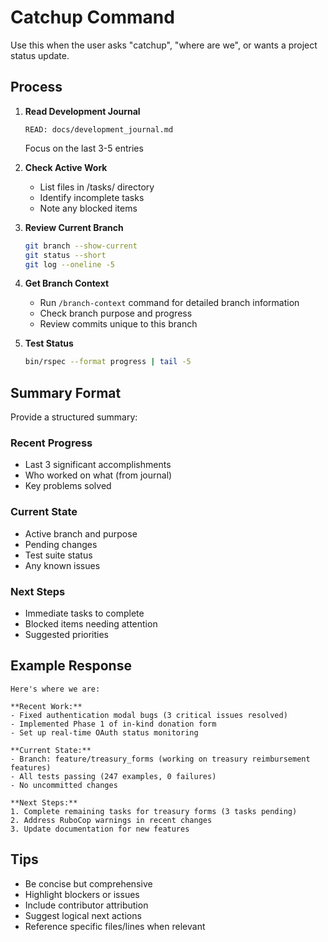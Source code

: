 # Catchup Command

Use this when the user asks "catchup", "where are we", or wants a project status update.

## Process

1. **Read Development Journal**
   ```
   READ: docs/development_journal.md
   ```
   Focus on the last 3-5 entries

2. **Check Active Work**
   - List files in /tasks/ directory
   - Identify incomplete tasks
   - Note any blocked items

3. **Review Current Branch**
   ```bash
   git branch --show-current
   git status --short
   git log --oneline -5
   ```

4. **Get Branch Context**
   - Run `/branch-context` command for detailed branch information
   - Check branch purpose and progress
   - Review commits unique to this branch

5. **Test Status**
   ```bash
   bin/rspec --format progress | tail -5
   ```

## Summary Format

Provide a structured summary:

### Recent Progress
- Last 3 significant accomplishments
- Who worked on what (from journal)
- Key problems solved

### Current State
- Active branch and purpose
- Pending changes
- Test suite status
- Any known issues

### Next Steps
- Immediate tasks to complete
- Blocked items needing attention
- Suggested priorities

## Example Response

```
Here's where we are:

**Recent Work:**
- Fixed authentication modal bugs (3 critical issues resolved)
- Implemented Phase 1 of in-kind donation form
- Set up real-time OAuth status monitoring

**Current State:**
- Branch: feature/treasury_forms (working on treasury reimbursement features)
- All tests passing (247 examples, 0 failures)
- No uncommitted changes

**Next Steps:**
1. Complete remaining tasks for treasury forms (3 tasks pending)
2. Address RuboCop warnings in recent changes
3. Update documentation for new features
```

## Tips

- Be concise but comprehensive
- Highlight blockers or issues
- Include contributor attribution
- Suggest logical next actions
- Reference specific files/lines when relevant